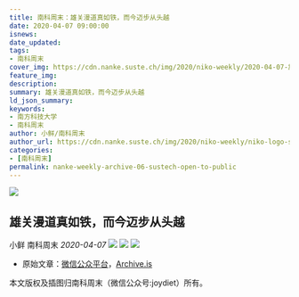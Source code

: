 ```yaml
---
title: 南科周末：雄关漫道真如铁，而今迈步从头越
date: 2020-04-07 09:00:00
isnews:
date_updated:
tags:
- 南科周末
cover_img: https://cdn.nanke.suste.ch/img/2020/niko-weekly/2020-04-07-雄关漫道真如铁，而今迈步从头越/og-image.jpeg
feature_img:
description:
summary: 雄关漫道真如铁，而今迈步从头越
ld_json_summary:
keywords:
- 南方科技大学
- 南科周末
author: 小鲜/南科周末
author_url: https://cdn.nanke.suste.ch/img/2020/niko-weekly/niko-logo-scaled.jpg
categories:
- [南科周末]
permalink: nanke-weekly-archive-06-sustech-open-to-public
---
```

![](https://cdn.nanke.suste.ch/img/2020/niko-weekly/2020-04-07-雄关漫道真如铁，而今迈步从头越/og-image.jpeg)

## 雄关漫道真如铁，而今迈步从头越

小鲜 南科周末 *2020-04-07*
![](https://cdn.nanke.suste.ch/img/2020/niko-weekly/header.png)
![](https://cdn.nanke.suste.ch/img/2020/niko-weekly/2020-04-07-雄关漫道真如铁，而今迈步从头越/01.jpg)
![](https://cdn.nanke.suste.ch/img/2020/niko-weekly/qr-footer.jpg)

- 原始文章：[微信公众平台](https://mp.weixin.qq.com/s/RO1JnjNobfjW0sCP3WtlwQ)，[Archive.is](https://archive.is/RrYG2)

本文版权及插图归南科周末（微信公众号:joydiet）所有。

